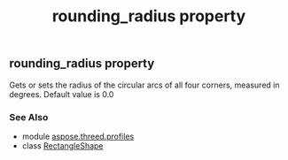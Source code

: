 ﻿---
title: rounding_radius property
second_title: Aspose.3D for Python via .NET API References
description: 
type: docs
weight: 150
url: /python-net/aspose.threed.profiles/rectangleshape/rounding_radius/
is_root: false
---

## rounding_radius property


Gets or sets the radius of the circular arcs of all four corners, measured in degrees.
            Default value is 0.0

### See Also
* module [aspose.threed.profiles](../../)
* class [RectangleShape](/3d/python-net/aspose.threed.profiles/rectangleshape)
